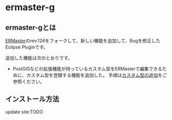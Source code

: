 # ermaster-g

## ermaster-gとは

[ERMaster](http://ermaster.sourceforge.net/index_ja.html)のrev.124をフォークして、新しい機能を追加して、Bugを修正したEclipse Pluginです。

追加した機能は次のとおりです。

- PostGISなどの拡張機能が持っているカスタム型をERMasterで編集できるために、カスタム型を登録する機能を追加した。
手順は[カスタム型の追加](https://github.com/guoweihua1982/ermaster-g/wiki/%E3%82%AB%E3%82%B9%E3%82%BF%E3%83%A0%E5%9E%8B%E3%81%AE%E8%BF%BD%E5%8A%A0)をご参照ください。

## インストール方法

update site:TODO

